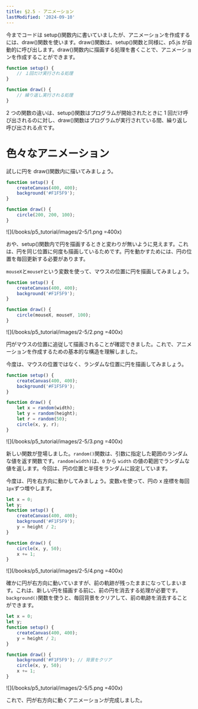 ```yaml
---
title: §2.5 - アニメーション
lastModified: '2024-09-10'
---
```


今までコードは setup()関数内に書いていましたが、アニメーションを作成するには、draw()関数を使います。draw()関数は、setup()関数と同様に、p5.js が自動的に呼び出します。draw()関数内に描画する処理を書くことで、アニメーションを作成することができます。

```js
function setup() {
    // １回だけ実行される処理
}

function draw() {
    // 繰り返し実行される処理
}
```

2 つの関数の違いは、setup()関数はプログラムが開始されたときに 1 回だけ呼び出されるのに対し、draw()関数はプログラムが実行されている間、繰り返し呼び出される点です。

# 色々なアニメーション

試しに円を draw()関数内に描いてみましょう。

```js
function setup() {
    createCanvas(400, 400);
    background('#F1F5F9');
}

function draw() {
    circle(200, 200, 100);
}
```

![](/books/p5_tutorial/images/2-5/1.png =400x)

おや、setup()関数内で円を描画するときと変わりが無いように見えます。これは、円を同じ位置に何度も描画しているためです。円を動かすためには、円の位置を毎回更新する必要があります。

`mouseX`と`mouseY`という変数を使って、マウスの位置に円を描画してみましょう。

```js
function setup() {
    createCanvas(400, 400);
    background('#F1F5F9');
}

function draw() {
    circle(mouseX, mouseY, 100);
}
```

![](/books/p5_tutorial/images/2-5/2.png =400x)

円がマウスの位置に追従して描画されることが確認できました。これで、アニメーションを作成するための基本的な構造を理解しました。

今度は、マウスの位置ではなく、ランダムな位置に円を描画してみましょう。

```js
function setup() {
    createCanvas(400, 400);
    background('#F1F5F9');
}

function draw() {
    let x = random(width);
    let y = random(height);
    let r = random(50);
    circle(x, y, r);
}
```

![](/books/p5_tutorial/images/2-5/3.png =400x)

新しい関数が登場しました。`random()`関数は、引数に指定した範囲のランダムな値を返す関数です。`random(width)`は、`0` から `width` の値の範囲でランダムな値を返します。今回は、円の位置と半径をランダムに設定しています。

今度は、円を右方向に動かしてみましょう。変数`x`を使って、円の x 座標を毎回`1px`ずつ増やします。

```js
let x = 0;
let y;
function setup() {
    createCanvas(400, 400);
    background('#F1F5F9');
    y = height / 2;
}

function draw() {
    circle(x, y, 50);
    x += 1;
}
```

![](/books/p5_tutorial/images/2-5/4.png =400x)

確かに円が右方向に動いていますが、前の軌跡が残ったままになってしまいます。これは、新しい円を描画する前に、前の円を消去する処理が必要です。`background()`関数を使うと、毎回背景をクリアして、前の軌跡を消去することができます。

```js
let x = 0;
let y;
function setup() {
    createCanvas(400, 400);
    y = height / 2;
}

function draw() {
    background('#F1F5F9'); // 背景をクリア
    circle(x, y, 50);
    x += 1;
}
```

![](/books/p5_tutorial/images/2-5/5.png =400x)

これで、円が右方向に動くアニメーションが完成しました。
